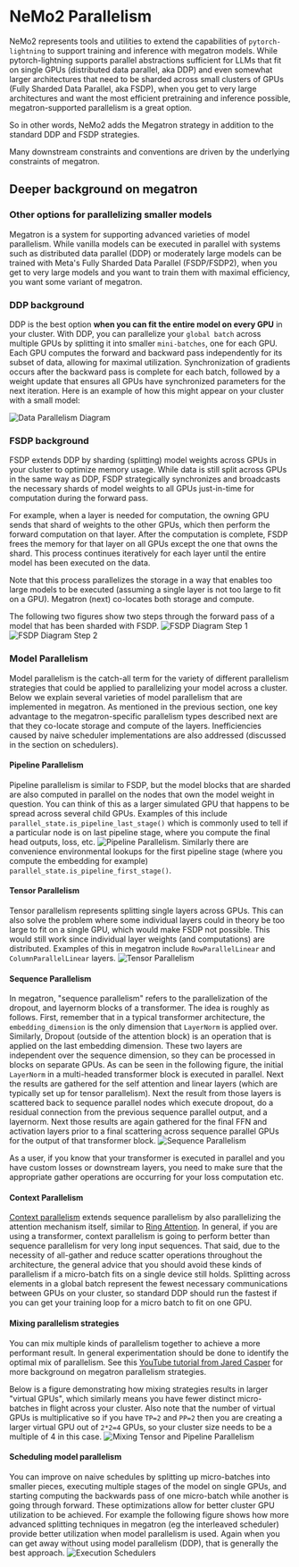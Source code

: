 # NeMo2 Parallelism

NeMo2 represents tools and utilities to extend the capabilities of `pytorch-lightning` to support training and inference
with megatron models. While pytorch-lightning supports parallel abstractions sufficient for LLMs that fit on single GPUs
(distributed data parallel, aka DDP) and even somewhat larger architectures that need to be sharded across small
clusters of GPUs (Fully Sharded Data Parallel, aka FSDP), when you get to very large architectures and want the most
efficient pretraining and inference possible, megatron-supported parallelism is a great option.

So in other words, NeMo2 adds the Megatron strategy in addition to the standard DDP and FSDP strategies.

Many downstream constraints and conventions are driven by the underlying constraints of megatron.

## Deeper background on megatron

### Other options for parallelizing smaller models

Megatron is a system for supporting advanced varieties of model parallelism. While vanilla models can be executed
in parallel with systems such as distributed data parallel (DDP) or moderately large models can be trained with Meta's
Fully Sharded Data Parallel (FSDP/FSDP2), when you get to very large models and you want to train them with maximal
efficiency, you want some variant of megatron.

### DDP background

DDP is the best option **when you can fit the entire model on every GPU** in your cluster. With DDP, you can
parallelize your `global batch` across multiple GPUs by splitting it into smaller `mini-batches`, one for each GPU.
Each GPU computes the forward and backward pass independently for its subset of data, allowing for maximal utilization.
Synchronization of gradients occurs after the backward pass is complete for each batch, followed by a weight update
that ensures all GPUs have synchronized parameters for the next iteration. Here is an example of how this might appear
on your cluster with a small model:

![Data Parallelism Diagram](../../../assets/images/megatron_background/data_parallelism.png)

### FSDP background

FSDP extends DDP by sharding (splitting) model weights across GPUs in your cluster to optimize memory usage.
While data is still split across GPUs in the same way as DDP, FSDP strategically synchronizes and broadcasts
the necessary shards of model weights to all GPUs just-in-time for computation during the forward pass.

For example, when a layer is needed for computation, the owning GPU sends that shard of weights to the other GPUs,
which then perform the forward computation on that layer. After the computation is complete, FSDP frees the memory for
that layer on all GPUs except the one that owns the shard. This process continues iteratively for each layer until the
entire model has been executed on the data.

Note that this process parallelizes the storage in a way that enables too large models to be executed (assuming a single
layer is not too large to fit on a GPU). Megatron (next) co-locates both storage and compute.

The following two figures show two steps through the forward pass of a model that has been sharded with FSDP.
![FSDP Diagram Step 1](../../../assets/images/megatron_background/fsdp_slide1.png)
![FSDP Diagram Step 2](../../../assets/images/megatron_background/fsdp_slide2.png)

### Model Parallelism

Model parallelism is the catch-all term for the variety of different parallelism strategies
that could be applied to parallelizing your model across a cluster. Below we explain several varieties of model
parallelism that are implemented in megatron. As mentioned in the previous section, one key advantage to the
megatron-specific parallelism types described next are that they co-locate storage and compute of the layers. Inefficiencies
caused by naive scheduler implementations are also addressed (discussed in the section on schedulers).

#### Pipeline Parallelism

Pipeline parallelism is similar to FSDP, but the model blocks that are sharded are also computed in parallel on the
nodes that own the model weight in question. You can think of this as a larger simulated GPU that happens to be spread
across several child GPUs. Examples of this include `parallel_state.is_pipeline_last_stage()` which is commonly
used to tell if a particular node is on last pipeline stage, where you compute the final head outputs, loss, etc.
![Pipeline Parallelism](../../../assets/images/megatron_background/pipeline_parallelism.png). Similarly there are convenience
environmental lookups for the first pipeline stage (where you compute the embedding for example)
`parallel_state.is_pipeline_first_stage()`.

#### Tensor Parallelism

Tensor parallelism represents splitting single layers across GPUs. This can also solve the problem where some individual
layers could in theory be too large to fit on a single GPU, which would make FSDP not possible. This would still work
since individual layer weights (and computations) are distributed. Examples of this in megatron include `RowParallelLinear` and
`ColumnParallelLinear` layers.
![Tensor Parallelism](../../../assets/images/megatron_background/tensor_parallelism.png)

#### Sequence Parallelism

In megatron, "sequence parallelism" refers to the parallelization of the dropout, and layernorm blocks of a transformer.
The idea is roughly as follows. First, remember that in a typical transformer architecture, the `embedding_dimension` is
the only dimension that `LayerNorm` is applied over. Similarly, Dropout (outside of the attention block) is an operation
that is applied on the last embedding dimension. These two layers are independent over the sequence dimension, so they
can be processed in blocks on separate GPUs. As can be seen in the following figure, the initial `LayerNorm` in a
multi-headed transformer block is executed in parallel. Next the results are gathered for the self attention and linear
layers (which are typically set up for tensor parallelism). Next the result from those layers is scattered back to
sequence parallel nodes which execute dropout, do a residual connection from the previous sequence parallel output, and
a layernorm. Next those results are again gathered for the final FFN and activation layers prior to a final scattering
across sequence parallel GPUs for the output of that transformer block.
![Sequence Parallelism](../../../assets/images/megatron_background/sp_korthikanti_2022_fig5.png)

As a user, if you know that your transformer is executed in parallel and you have custom losses or downstream layers,
you need to make sure that the appropriate gather operations are occurring for your loss computation etc.

#### Context Parallelism

[Context parallelism](https://docs.nvidia.com/megatron-core/developer-guide/latest/api-guide/context_parallel.html)
extends sequence parallelism by also parallelizing the attention mechanism itself, similar to
[Ring Attention](https://arxiv.org/abs/2310.01889). In general, if you are using a transformer, context parallelism is
going to perform better than sequence parallelism for very long input sequences. That said, due to the necessity of
all-gather and reduce scatter operations throughout the architecture, the general advice that you should avoid these
kinds of parallelism if a micro-batch fits on a single device still holds. Splitting across elements in a global batch
represent the fewest necessary communications between GPUs on your cluster, so standard DDP should run the fastest if
you can get your training loop for a micro batch to fit on one GPU.

#### Mixing parallelism strategies

You can mix multiple kinds of parallelism together to achieve a more performant result. In general experimentation
should be done to identify the optimal mix of parallelism. See this
[YouTube tutorial from Jared Casper](https://youtu.be/gHaNUcS1_O4) for more background on megatron parallelism
strategies.

Below is a figure demonstrating how mixing strategies results in larger "virtual GPUs", which similarly means you have
fewer distinct micro-batches in flight across your cluster. Also note that the number of virtual GPUs is multiplicative
so if you have `TP=2` and `PP=2` then you are creating a larger virtual GPU out of `2*2=4` GPUs, so your cluster size
needs to be a multiple of 4 in this case.
![Mixing Tensor and Pipeline Parallelism](../../../assets/images/megatron_background/tensor_and_pipeline_parallelism.png)

#### Scheduling model parallelism

You can improve on naive schedules by splitting up micro-batches into smaller pieces, executing multiple stages of the
model on single GPUs, and starting computing the backwards pass of one micro-batch while another is going through forward.
These optimizations allow for better cluster GPU utilization to be achieved. For example the following figure shows
how more advanced splitting techniques in megatron (eg the interleaved scheduler) provide better utilization when model
parallelism is used. Again when you can get away without using model parallelism (DDP), that is generally the best approach.
![Execution Schedulers](../../../assets/images/megatron_background/execution_schedulers.png)
